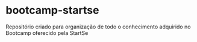 # bootcamp-startse
Repositório criado para organização de todo o conhecimento adquirido no Bootcamp oferecido pela StartSe

